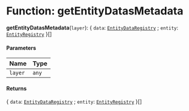 # Function: getEntityDatasMetadata

**getEntityDatasMetadata**(`layer`): { `data`: [`EntityDataRegistry`](/en/auto-docs/editor/interfaces/EntityDataRegistry.md) ; `entity`: [`EntityRegistry`](/en/auto-docs/editor/interfaces/EntityRegistry.md)  }\[]

#### Parameters

| Name | Type |
| :------ | :------ |
| `layer` | `any` |

#### Returns

{ `data`: [`EntityDataRegistry`](/en/auto-docs/editor/interfaces/EntityDataRegistry.md) ; `entity`: [`EntityRegistry`](/en/auto-docs/editor/interfaces/EntityRegistry.md)  }\[]
